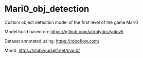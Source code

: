 # Mari0_obj_detection
Custom object detection model of the first level of the game Mari0

Model build based on: https://github.com/ultralytics/yolov5

Dataset annotated using: https://roboflow.com/

Mari0: https://stabyourself.net/mari0/
